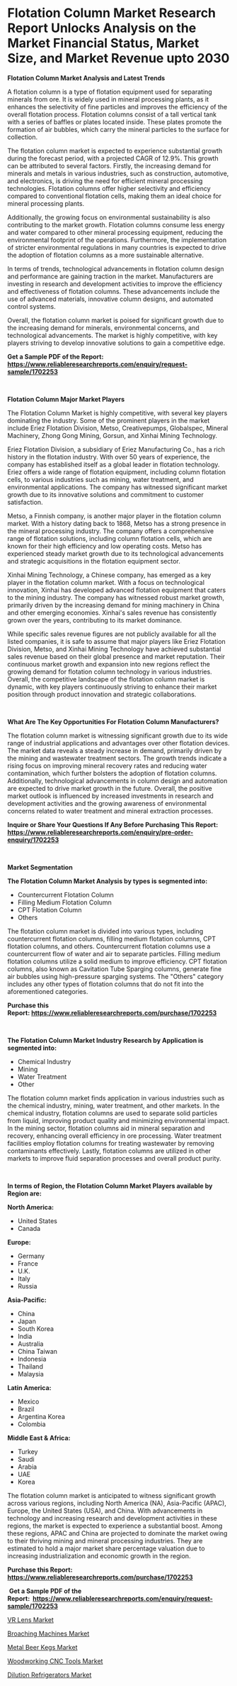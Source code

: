 <p><h1>Flotation Column Market Research Report Unlocks Analysis on the Market Financial Status, Market Size, and Market Revenue upto 2030</h1></p><p><strong>Flotation Column Market Analysis and Latest Trends</strong></p>
<p><p>A flotation column is a type of flotation equipment used for separating minerals from ore. It is widely used in mineral processing plants, as it enhances the selectivity of fine particles and improves the efficiency of the overall flotation process. Flotation columns consist of a tall vertical tank with a series of baffles or plates located inside. These plates promote the formation of air bubbles, which carry the mineral particles to the surface for collection.</p><p>The flotation column market is expected to experience substantial growth during the forecast period, with a projected CAGR of 12.9%. This growth can be attributed to several factors. Firstly, the increasing demand for minerals and metals in various industries, such as construction, automotive, and electronics, is driving the need for efficient mineral processing technologies. Flotation columns offer higher selectivity and efficiency compared to conventional flotation cells, making them an ideal choice for mineral processing plants.</p><p>Additionally, the growing focus on environmental sustainability is also contributing to the market growth. Flotation columns consume less energy and water compared to other mineral processing equipment, reducing the environmental footprint of the operations. Furthermore, the implementation of stricter environmental regulations in many countries is expected to drive the adoption of flotation columns as a more sustainable alternative.</p><p>In terms of trends, technological advancements in flotation column design and performance are gaining traction in the market. Manufacturers are investing in research and development activities to improve the efficiency and effectiveness of flotation columns. These advancements include the use of advanced materials, innovative column designs, and automated control systems.</p><p>Overall, the flotation column market is poised for significant growth due to the increasing demand for minerals, environmental concerns, and technological advancements. The market is highly competitive, with key players striving to develop innovative solutions to gain a competitive edge.</p></p>
<p><strong>Get a Sample PDF of the Report:&nbsp; <a href="https://www.reliableresearchreports.com/enquiry/request-sample/1702253">https://www.reliableresearchreports.com/enquiry/request-sample/1702253</a></strong></p>
<p>&nbsp;</p>
<p><strong>Flotation Column Major Market Players</strong></p>
<p><p>The Flotation Column Market is highly competitive, with several key players dominating the industry. Some of the prominent players in the market include Eriez Flotation Division, Metso, Creativepumps, Globalspec, Mineral Machinery, Zhong Gong Mining, Gorsun, and Xinhai Mining Technology. </p><p>Eriez Flotation Division, a subsidiary of Eriez Manufacturing Co., has a rich history in the flotation industry. With over 50 years of experience, the company has established itself as a global leader in flotation technology. Eriez offers a wide range of flotation equipment, including column flotation cells, to various industries such as mining, water treatment, and environmental applications. The company has witnessed significant market growth due to its innovative solutions and commitment to customer satisfaction.</p><p>Metso, a Finnish company, is another major player in the flotation column market. With a history dating back to 1868, Metso has a strong presence in the mineral processing industry. The company offers a comprehensive range of flotation solutions, including column flotation cells, which are known for their high efficiency and low operating costs. Metso has experienced steady market growth due to its technological advancements and strategic acquisitions in the flotation equipment sector.</p><p>Xinhai Mining Technology, a Chinese company, has emerged as a key player in the flotation column market. With a focus on technological innovation, Xinhai has developed advanced flotation equipment that caters to the mining industry. The company has witnessed robust market growth, primarily driven by the increasing demand for mining machinery in China and other emerging economies. Xinhai's sales revenue has consistently grown over the years, contributing to its market dominance.</p><p>While specific sales revenue figures are not publicly available for all the listed companies, it is safe to assume that major players like Eriez Flotation Division, Metso, and Xinhai Mining Technology have achieved substantial sales revenue based on their global presence and market reputation. Their continuous market growth and expansion into new regions reflect the growing demand for flotation column technology in various industries. Overall, the competitive landscape of the flotation column market is dynamic, with key players continuously striving to enhance their market position through product innovation and strategic collaborations.</p></p>
<p>&nbsp;</p>
<p><strong>What Are The Key Opportunities For Flotation Column Manufacturers?</strong></p>
<p><p>The flotation column market is witnessing significant growth due to its wide range of industrial applications and advantages over other flotation devices. The market data reveals a steady increase in demand, primarily driven by the mining and wastewater treatment sectors. The growth trends indicate a rising focus on improving mineral recovery rates and reducing water contamination, which further bolsters the adoption of flotation columns. Additionally, technological advancements in column design and automation are expected to drive market growth in the future. Overall, the positive market outlook is influenced by increased investments in research and development activities and the growing awareness of environmental concerns related to water treatment and mineral extraction processes.</p></p>
<p><strong>Inquire or Share Your Questions If Any Before Purchasing This Report: <a href="https://www.reliableresearchreports.com/enquiry/pre-order-enquiry/1702253">https://www.reliableresearchreports.com/enquiry/pre-order-enquiry/1702253</a></strong></p>
<p>&nbsp;</p>
<p><strong>Market Segmentation</strong></p>
<p><strong>The Flotation Column Market Analysis by types is segmented into:</strong></p>
<p><ul><li>Countercurrent Flotation Column</li><li>Filling Medium Flotation Column</li><li>CPT Flotation Column</li><li>Others</li></ul></p>
<p><p>The flotation column market is divided into various types, including countercurrent flotation columns, filling medium flotation columns, CPT flotation columns, and others. Countercurrent flotation columns use a countercurrent flow of water and air to separate particles. Filling medium flotation columns utilize a solid medium to improve efficiency. CPT flotation columns, also known as Cavitation Tube Sparging columns, generate fine air bubbles using high-pressure sparging systems. The "Others" category includes any other types of flotation columns that do not fit into the aforementioned categories.</p></p>
<p><strong>Purchase this Report:&nbsp;<a href="https://www.reliableresearchreports.com/purchase/1702253">https://www.reliableresearchreports.com/purchase/1702253</a></strong></p>
<p>&nbsp;</p>
<p><strong>The Flotation Column Market Industry Research by Application is segmented into:</strong></p>
<p><ul><li>Chemical Industry</li><li>Mining</li><li>Water Treatment</li><li>Other</li></ul></p>
<p><p>The flotation column market finds application in various industries such as the chemical industry, mining, water treatment, and other markets. In the chemical industry, flotation columns are used to separate solid particles from liquid, improving product quality and minimizing environmental impact. In the mining sector, flotation columns aid in mineral separation and recovery, enhancing overall efficiency in ore processing. Water treatment facilities employ flotation columns for treating wastewater by removing contaminants effectively. Lastly, flotation columns are utilized in other markets to improve fluid separation processes and overall product purity.</p></p>
<p>&nbsp;</p>
<p><strong>In terms of Region, the Flotation Column Market Players available by Region are:</strong></p>
<p>
    <p> <strong> North America: </strong>
        <ul>
            <li>United States</li>
            <li>Canada</li>
        </ul>
        </p> 
    <p> <strong> Europe: </strong>
        <ul>
            <li>Germany</li>
            <li>France</li>
            <li>U.K.</li>
            <li>Italy</li>
            <li>Russia</li>
        </ul>
        </p> 
    <p> <strong> Asia-Pacific: </strong>
        <ul>
            <li>China</li>
            <li>Japan</li>
            <li>South Korea</li>
            <li>India</li>
            <li>Australia</li>
            <li>China Taiwan</li>
            <li>Indonesia</li>
            <li>Thailand</li>
            <li>Malaysia</li>
        </ul>
        </p> 
    <p> <strong> Latin America: </strong>
        <ul>
            <li>Mexico</li>
            <li>Brazil</li>
            <li>Argentina Korea</li>
            <li>Colombia</li>
        </ul>
        </p> 
    <p> <strong> Middle East & Africa: </strong>
        <ul>
            <li>Turkey</li>
            <li>Saudi</li>
            <li>Arabia</li>
            <li>UAE</li>
            <li>Korea</li>
        </ul>
    </p>
    </p>
<p><p>The flotation column market is anticipated to witness significant growth across various regions, including North America (NA), Asia-Pacific (APAC), Europe, the United States (USA), and China. With advancements in technology and increasing research and development activities in these regions, the market is expected to experience a substantial boost. Among these regions, APAC and China are projected to dominate the market owing to their thriving mining and mineral processing industries. They are estimated to hold a major market share percentage valuation due to increasing industrialization and economic growth in the region.</p></p>
<p><strong>Purchase this Report: <a href="https://www.reliableresearchreports.com/purchase/1702253">https://www.reliableresearchreports.com/purchase/1702253</a></strong></p>
<p>&nbsp;<strong>Get a Sample PDF of the Report:&nbsp;&nbsp;<a href="https://www.reliableresearchreports.com/enquiry/request-sample/1702253">https://www.reliableresearchreports.com/enquiry/request-sample/1702253</a></strong></p>
<p><strong></strong></p>
<p><p><a href="https://medium.com/@prachi.reportprime/vr-lens-market-report-reveals-the-latest-trends-and-growth-opportunities-of-this-market-d5d906fb0723">VR Lens Market</a></p><p><a href="https://medium.com/@kejsioni/broaching-machines-market-insights-into-market-cagr-market-trends-and-growth-strategies-3d43fbaeea85">Broaching Machines Market</a></p><p><a href="https://medium.com/@carolynfuller1997/decoding-metal-beer-kegs-market-metrics-market-share-trends-and-growth-patterns-739696dc1daa">Metal Beer Kegs Market</a></p><p><a href="https://medium.com/@kyliemorgan1913/woodworking-cnc-tools-market-furnishes-information-on-market-share-market-trends-and-market-427c0ae97b85">Woodworking CNC Tools Market</a></p><p><a href="https://medium.com/@adeafrashri2022/dilution-refrigerators-market-outlook-industry-overview-and-forecast-2023-to-2030-2c8f2cdfcae5">Dilution Refrigerators Market</a></p></p>